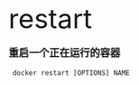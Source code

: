 <font size=8 >restart</font>
<br/>
<br/>
<font size=4>**重启一个正在运行的容器**</font>
<br/>
<br/>
<code> docker restart [OPTIONS] NAME<br/>
</code>